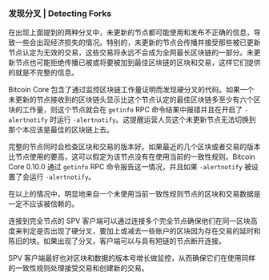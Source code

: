 ### 发现分叉 \| Detecting Forks

在出现上面提到的两种分叉中，未更新的节点都可能使用和发布不正确的信息，导致一些会出现经济损失的情况。特别的，未更新的节点会传播并接受那些被已更新节点认定为无效的交易，这些交易将永远不会成为全网最长区块链的一部分。未更新节点也可能拒绝传播已被或将要被加到最佳区块链的区块和交易，这样它们提供的就是不完整的信息。

Bitcoin Core 包含了通过监控区块链工作量证明而发现硬分叉的代码。如果一个未更新的节点接收到的区块链头显示比这个节点认定的最佳区块链多至少有六个区块的工作量，则这个节点就会在 `getinfo` RPC 命令结果中报错并且在开启了 `-alertnotify` 时运行 `-alertnotify`。这提醒运营人员这个未更新节点无法切换到那个本应该是最佳的区块链上去。

完整的节点同时会检查区块和交易的版本好。如果最近的几个区块或者交易的版本比节点使用的要高，这可以假定为该节点没有在使用当前的一致性规则。Bitcoin Core 0.10.0 通过 `getinfo` RPC 命令报告这一情况，并且如果 `-alertnotify` 被设置了会运行 `-alertnotify`。

在以上的情况中，明显地来自一个未使用当前一致性规则节点的区块和交易数据是一定不应该被信赖的。

连接到完全节点的 SPV 客户端可以通过连接多个完全节点确保他们在同一区块高度来判定是否出现了硬分叉，要加上或减去一些账户的区块因为存在交易的延时和陈旧的块。如果出现了分叉，客户端可以与具有短链的节点断开连接。

SPV 客户端最好也对区块和数据的版本号增长做监控，从而确保它们在使用同样的一致性规则处理接受交易和创建新的交易。

